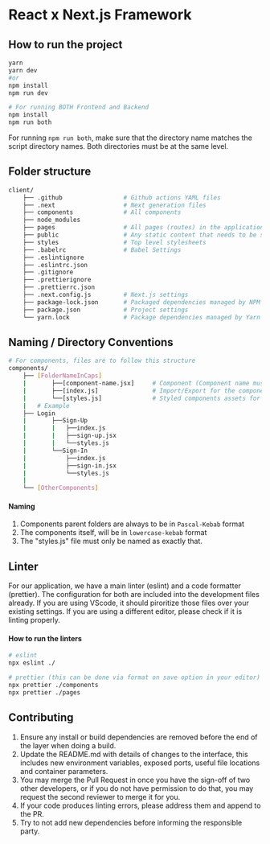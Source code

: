 # React x Next.js Framework

## How to run the project

```sh
yarn
yarn dev
#or
npm install
npm run dev

# For running BOTH Frontend and Backend
npm install
npm run both
```

For running `npm run both`, make sure that the directory name matches the script directory names. Both directories must be at the same level.

## Folder structure

```sh
client/
    ├── .github                 # Github actions YAML files
    ├── .next                   # Next generation files
    ├── components              # All components
    ├── node_modules
    ├── pages                   # All pages (routes) in the application
    ├── public                  # Any static content that needs to be served
    ├── styles                  # Top level stylesheets
    ├── .babelrc                # Babel Settings
    ├── .eslintignore
    ├── .eslintrc.json
    ├── .gitignore
    ├── .prettierignore
    ├── .prettierrc.json
    ├── .next.config.js         # Next.js settings
    ├── package-lock.json       # Packaged dependencies managed by NPM
    ├── package.json            # Project settings
    └── yarn.lock               # Package dependencies managed by Yarn
```

## Naming / Directory Conventions

```sh
# For components, files are to follow this structure
components/
    ├── [FolderNameInCaps]
    |       ├──[component-name.jsx]     # Component (Component name must be in lowercase kebab case.)
    |       ├──[index.js]               # Import/Export for the components
    |       └──[styles.js]              # Styled components assets for the specific component
    |   # Example
    ├── Login
    |       ├──Sign-Up
    |       |   ├──index.js
    |       |   ├──sign-up.jsx
    |       |   └──styles.js
    |       └──Sign-In
    |           ├──index.js
    |           ├──sign-in.jsx
    |           └──styles.js
    |
    └── [OtherComponents]
```

#### Naming

1. Components parent folders are always to be in `Pascal-Kebab` format
2. The components itself, will be in `lowercase-kebab` format
3. The "styles.js" file must only be named as exactly that.

## Linter

For our application, we have a main linter (eslint) and a code formatter (prettier). The configuration for both are included into the development files already. If you are using VScode, it should piroritize those files over your existing settings. If you are using a different editor, please check if it is linting properly.

#### How to run the linters

```sh
# eslint
npx eslint ./

# prettier (this can be done via format on save option in your editor)
npx prettier ./components
npx prettier ./pages
```

## Contributing

1. Ensure any install or build dependencies are removed before the end of the layer when doing a build.
2. Update the README.md with details of changes to the interface, this includes new environment variables, exposed ports, useful file locations and container parameters.
3. You may merge the Pull Request in once you have the sign-off of two other developers, or if you do not have permission to do that, you may request the second reviewer to merge it for you.
4. If your code produces linting errors, please address them and append to the PR.
5. Try to not add new dependencies before informing the responsible party.
